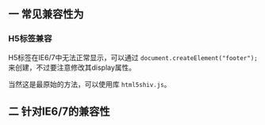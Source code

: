 ## 一 常见兼容性为

### H5标签兼容

H5标签在IE6/7中无法正常显示，可以通过 `document.createElement("footer");`来创建，不过要注意修改其display属性。  

当然这是最原始的方法，可以使用库 `html5shiv.js`。

## 二 针对IE6/7的兼容性

